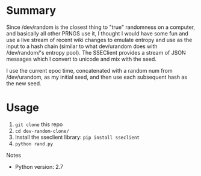# Summary
Since /dev/random is the closest thing to "true" randomness on a computer, and basically all other PRNGS use it, I thought I would have some fun and use a live stream of recent wiki changes to emulate entropy and use as the input to a hash chain (similar to what dev/urandom does with /dev/random/'s entropy pool). The SSEClient provides a stream of JSON messages which I convert to unicode and mix with the seed.

I use the current epoc time, concatenated with a random num from /dev/urandom, as my initial seed, and then use each subsequent
hash as the new seed. 

# Usage
1. `git clone` this repo
2. `cd dev-random-clone/`
3. Install the sseclient library: `pip install sseclient`
3. `python rand.py`

Notes
- Python version: 2.7
